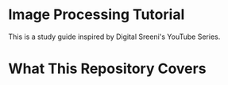 Image Processing Tutorial
===========================
This is a study guide inspired by Digital Sreeni's YouTube Series. 

# What This Repository Covers 



